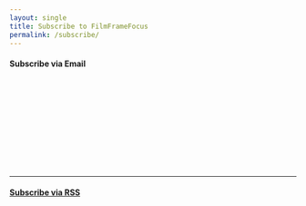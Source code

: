 ```yaml
---
layout: single
title: Subscribe to FilmFrameFocus
permalink: /subscribe/
---
```

<link rel="stylesheet" href="https://maxcdn.bootstrapcdn.com/bootstrap/3.3.7/css/bootstrap.min.css">
<script src="https://ajax.googleapis.com/ajax/libs/jquery/3.2.1/jquery.min.js"></script>
<script src="https://maxcdn.bootstrapcdn.com/bootstrap/3.3.7/js/bootstrap.min.js"></script>
  
#### Subscribe via Email
<iframe data-tally-src="https://tally.so/embed/mOPJ9p?alignLeft=1&hideTitle=1&transparentBackground=1&dynamicHeight=1" loading="lazy" width="100%" height="157" frameborder="0" marginheight="0" marginwidth="0" title="Subscribe to FilmFrameFocus"></iframe>

---

#### [Subscribe via RSS <span class="glyphicon glyphicon-new-window"></span>](https://filmframefocus.com/feed.xml)

<script>
  var d = document,
      w = "https://tally.so/widgets/embed.js",
      v = function() {
        if (typeof Tally !== "undefined") {
          Tally.loadEmbeds();
        } else {
          d.querySelectorAll("iframe[data-tally-src]:not([src])").forEach(function(e) {
            e.src = e.dataset.tallySrc;
          });
        }
      };
  if (typeof Tally !== "undefined") {
    v();
  } else if (d.querySelector('script[src="' + w + '"]') === null) {
    var s = d.createElement("script");
    s.src = w;
    s.onload = v;
    s.onerror = v;
    d.body.appendChild(s);
  }
</script>



